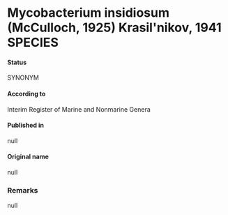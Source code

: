 # Mycobacterium insidiosum (McCulloch, 1925) Krasil'nikov, 1941 SPECIES

#### Status
SYNONYM

#### According to
Interim Register of Marine and Nonmarine Genera

#### Published in
null

#### Original name
null

### Remarks
null